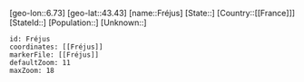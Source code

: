 ﻿---
location: [43.43,6.73]
mapzoom: [7,12] 
mapmarker: city 
type: City
tags:
- geo/City


SpocWebEntityId: 30302
isDeleted: false
confidential: public

---
[geo-lon::6.73]
[geo-lat::43.43]
[name::Fréjus]
[State::]
[Country::[[France]]]
[StateId::]
[Population::]
[Unknown::]


```leaflet
id: Fréjus
coordinates: [[Fréjus]]
markerFile: [[Fréjus]]
defaultZoom: 11 
maxZoom: 18
```
